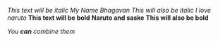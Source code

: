 *This text will be italic*
*My Name Bhagavan*
_This will also be italic_
_I love naruto_
**This text will be bold**
**Naruto and saske**
__This will also be bold__

_You **can** combine them_
